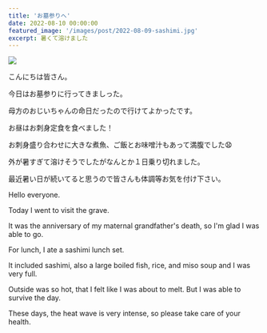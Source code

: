 ```yaml
---
title: 'お墓参りへ'
date: 2022-08-10 00:00:00
featured_image: '/images/post/2022-08-09-sashimi.jpg'
excerpt: 暑くて溶けました
---
```


![](https://yutarochan.github.io/yurumina/images/post/2022-08-09-sashimi.jpg)

こんにちは皆さん。

今日はお墓参りに行ってきましった。

母方のおじいちゃんの命日だったので行けてよかったです。

お昼はお刺身定食を食べました！

お刺身盛り合わせに大きな煮魚、ご飯とお味噌汁もあって満腹でした😧

外が暑すぎて溶けそうでしたがなんとか１日乗り切れました。

最近暑い日が続いてると思うので皆さんも体調等お気を付け下さい。


Hello everyone.

Today I went to visit the grave.

It was the anniversary of my maternal grandfather's death, so I'm glad I was able to go.

For lunch, I ate a sashimi lunch set.

It included sashimi, also a large boiled fish, rice, and miso soup and I was very full.

Outside was so hot, that I felt like I was about to melt. But I was able to survive the day.

These days, the heat wave is very intense, so please take care of your health.
